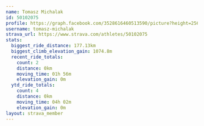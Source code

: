 ```yaml
---
name: Tomasz Michalak
id: 50102075
profile: https://graph.facebook.com/3528616460513590/picture?height=256&width=256
username: tomasz-michalak
strava_url: https://www.strava.com/athletes/50102075
stats:
  biggest_ride_distance: 177.13km
  biggest_climb_elevation_gain: 1074.8m
  recent_ride_totals:
    count: 2
    distance: 0km
    moving_time: 01h 56m
    elevation_gain: 0m
  ytd_ride_totals:
    count: 4
    distance: 0km
    moving_time: 04h 02m
    elevation_gain: 0m
layout: strava_member
--- 
```

